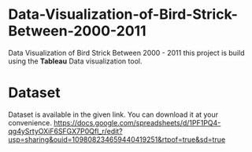 # Data-Visualization-of-Bird-Strick-Between-2000-2011
Data Visualization of Bird Strick Between 2000 - 2011 this project is build using the **Tableau** Data visualization tool.
# Dataset

Dataset is available in the given link. You can download it at your convenience.
https://docs.google.com/spreadsheets/d/1PF1PQ4-qg4ySrtyOXiF6SFGX7P0Qfl_r/edit?usp=sharing&ouid=109808234659440419251&rtpof=true&sd=true
